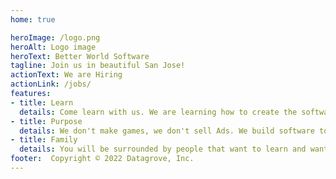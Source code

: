 ```yaml
---
home: true

heroImage: /logo.png
heroAlt: Logo image
heroText: Better World Software
tagline: Join us in beautiful San Jose!
actionText: We are Hiring
actionLink: /jobs/
features:
- title: Learn 
  details: Come learn with us. We are learning how to create the software that the world needs right now.
- title: Purpose
  details: We don't make games, we don't sell Ads. We build software to create the world we want to live in.
- title: Family
  details: You will be surrounded by people that want to learn and want to serve, just like you!
footer:  Copyright © 2022 Datagrove, Inc.
---
```



